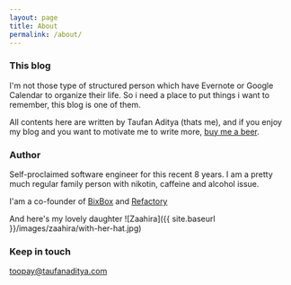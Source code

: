 ```yaml
---
layout: page
title: About
permalink: /about/
---
```


### This blog

I'm not those type of structured person which have Evernote or Google Calendar to organize their life. So i need a place to put things i want to remember, this blog is one of them.

All contents here are written by Taufan Aditya (thats me), and if you enjoy my blog and you want to motivate me to write more, [buy me a beer](https://www.paypal.com/cgi-bin/webscr?cmd=_s-xclick&hosted_button_id=XQGLBB3YAT66E).

### Author

Self-proclaimed software engineer for this recent 8 years. I am a pretty much regular family person with nikotin, caffeine and alcohol issue.

I'am a co-founder of [BixBox](https://get.bixboxapp.com) and [Refactory](https://refactory.id)

And here's my lovely daughter
![Zaahira]({{ site.baseurl }}/images/zaahira/with-her-hat.jpg)

### Keep in touch

[toopay@taufanaditya.com](mailto:toopay@taufanaditya.com)
